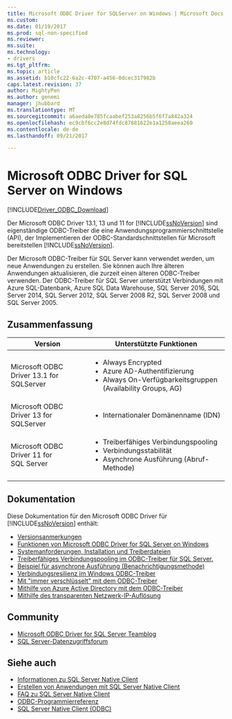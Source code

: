 ```yaml
---
title: Microsoft ODBC Driver for SQLServer on Windows | Microsoft Docs
ms.custom: 
ms.date: 01/19/2017
ms.prod: sql-non-specified
ms.reviewer: 
ms.suite: 
ms.technology:
- drivers
ms.tgt_pltfrm: 
ms.topic: article
ms.assetid: b10cfc22-6a2c-4707-a456-0dcec317982b
caps.latest.revision: 37
author: MightyPen
ms.author: genemi
manager: jhubbard
ms.translationtype: MT
ms.sourcegitcommit: a6aeda8e785fcaabef253a8256b5f6f7a842a324
ms.openlocfilehash: ec9cbf6cc2e8d74fdc87881622e1a1258aeea260
ms.contentlocale: de-de
ms.lasthandoff: 09/21/2017

---
```

# <a name="microsoft-odbc-driver-for-sql-server-on-windows"></a>Microsoft ODBC Driver for SQL Server on Windows
[!INCLUDE[Driver_ODBC_Download](../../../includes/driver_odbc_download.md)]

Der Microsoft ODBC Driver 13.1, 13 und 11 for [!INCLUDE[ssNoVersion](../../../includes/ssnoversion_md.md)] sind eigenständige ODBC-Treiber die eine Anwendungsprogrammierschnittstelle (API), der Implementieren der ODBC-Standardschnittstellen für Microsoft bereitstellen [!INCLUDE[ssNoVersion](../../../includes/ssnoversion_md.md)].

Der Microsoft ODBC-Treiber für SQL Server kann verwendet werden, um neue Anwendungen zu erstellen. Sie können auch Ihre älteren Anwendungen aktualisieren, die zurzeit einen älteren ODBC-Treiber verwenden. Der ODBC-Treiber für SQL Server unterstützt Verbindungen mit Azure SQL-Datenbank, Azure SQL Data Warehouse, SQL Server 2016, SQL Server 2014, SQL Server 2012, SQL Server 2008 R2, SQL Server 2008 und SQL Server 2005.  

## <a name="summary"></a>Zusammenfassung

| Version       | Unterstützte Funktionen      |
| ------------- |---------------| 
| Microsoft ODBC Driver 13.1 for SQLServer     | <ul><li>Always Encrypted</li><li>Azure AD-Authentifizierung</li><li>Always On-Verfügbarkeitsgruppen (Availability Groups, AG)</li></ul>   | 
| Microsoft ODBC Driver 13 for SQLServer      | <ul><li>Internationaler Domänenname (IDN)</li></ul> |
| Microsoft ODBC Driver 11 for SQL Server | <ul><li>Treiberfähiges Verbindungspooling</li><li>Verbindungsstabilität</li><li>Asynchrone Ausführung (Abruf-Methode)</li></ul> |    

## <a name="documentation"></a>Dokumentation  
Diese Dokumentation für den Microsoft ODBC Driver für [!INCLUDE[ssNoVersion](../../../includes/ssnoversion_md.md)] enthält:  
  
-   [Versionsanmerkungen](../../../connect/odbc/windows/release-notes.md)  
-   [Funktionen von Microsoft ODBC Driver for SQL Server on Windows](../../../connect/odbc/windows/features-of-the-microsoft-odbc-driver-for-sql-server-on-windows.md)  
-   [Systemanforderungen, Installation und Treiberdateien](../../../connect/odbc/windows/system-requirements-installation-and-driver-files.md)  
-   [Treiberfähiges Verbindungspooling im ODBC-Treiber für SQL Server.](../../../connect/odbc/windows/driver-aware-connection-pooling-in-the-odbc-driver-for-sql-server.md)  
-   [Beispiel für asynchrone Ausführung &#40;Benachrichtigungsmethode&#41;](../../../connect/odbc/windows/asynchronous-execution-notification-method-sample.md)  
-   [Verbindungsresilienz im Windows ODBC-Treiber](../../../connect/odbc/windows/connection-resiliency-in-the-windows-odbc-driver.md)  
-   [Mit "immer verschlüsselt" mit dem ODBC-Treiber](../../../connect/odbc/using-always-encrypted-with-the-odbc-driver.md)
-   [Mithilfe von Azure Active Directory mit dem ODBC-Treiber](../../../connect/odbc/using-azure-active-directory.md) 
-   [Mithilfe des transparenten Netzwerk-IP-Auflösung](../../../connect/odbc/using-transparent-network-ip-resolution.md)   
  
## <a name="community"></a>Community  
- [Microsoft ODBC Driver for SQL Server Teamblog](http://blogs.msdn.com/sqlnativeclient/default.aspx)  
- [SQL Server-Datenzugriffsforum](http://social.technet.microsoft.com/Forums/en/sqldataaccess/threads)  
  
## <a name="see-also"></a>Siehe auch  
- [Informationen zu SQL Server Native Client](https://msdn.microsoft.com/sqlserver/ff658532.aspx)   
- [Erstellen von Anwendungen mit SQL Server Native Client](/sql-docs/docs/relational-databases/native-client/applications/building-applications-with-sql-server-native-client)   
- [FAQ zu SQL Server Native Client](https://msdn.microsoft.com/sqlserver/aa937707.aspx)   
- [ODBC-Programmierreferenz](../../../odbc/reference/odbc-programmer-s-reference.md)   
- [SQL Server Native Client (ODBC)](/sql-docs/docs/relational-databases/native-client/odbc/sql-server-native-client-odbc)  

